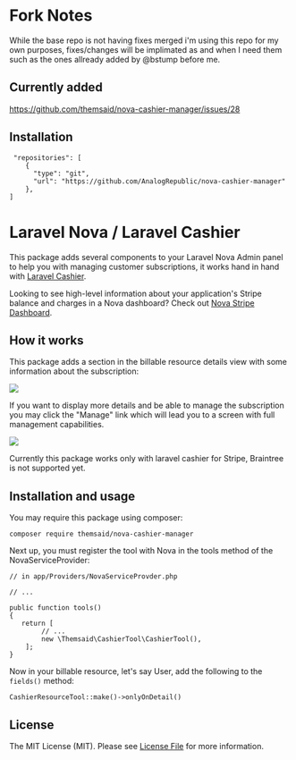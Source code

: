 # Fork Notes

While the base repo is not having fixes merged i'm using this repo for my own purposes, fixes/changes will be implimated as and when I need them such as the ones allready added by @bstump before me.

## Currently added

https://github.com/themsaid/nova-cashier-manager/issues/28

## Installation

```
 "repositories": [
    {
      "type": "git",
      "url": "https://github.com/AnalogRepublic/nova-cashier-manager"
    },
]
```

# Laravel Nova / Laravel Cashier

This package adds several components to your Laravel Nova Admin panel to help you with managing customer subscriptions, it works hand
in hand with [Laravel Cashier](https://github.com/laravel/cashier).

Looking to see high-level information about your application's Stripe balance and charges in a Nova dashboard? Check out [Nova Stripe Dashboard](https://github.com/tightenco/nova-stripe).


## How it works

This package adds a section in the billable resource details view with some information about the subscription:

<img src="https://github.com/themsaid/nova-cashier-tool/blob/master/resource-tool.jpg?raw=true">

If you want to display more details and be able to manage the subscription you may click the "Manage" link which will lead you
to a screen with full management capabilities.

<img src="https://github.com/themsaid/nova-cashier-tool/blob/master/billable-screen.jpg?raw=true">

Currently this package works only with laravel cashier for Stripe, Braintree is not supported yet.

## Installation and usage

You may require this package using composer:

```
composer require themsaid/nova-cashier-manager
```

Next up, you must register the tool with Nova in the tools method of the NovaServiceProvider:

```
// in app/Providers/NovaServiceProvder.php

// ...

public function tools()
{
   return [
        // ...
        new \Themsaid\CashierTool\CashierTool(),
    ];
}
```

Now in your billable resource, let's say User, add the following to the `fields()` method:

```
CashierResourceTool::make()->onlyOnDetail()
```


## License

The MIT License (MIT). Please see [License File](LICENSE.md) for more information.
